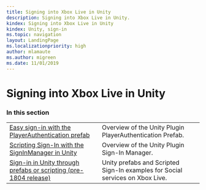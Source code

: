 ```yaml
---
title: Signing into Xbox Live in Unity
description: Signing into Xbox Live in Unity.
kindex: Signing into Xbox Live in Unity
kindex: Unity, sign-in
ms.topic: navigation
layout: LandingPage
ms.localizationpriority: high
author: mlamaute
ms.author: migreen
ms.date: 11/01/2019
---
```


# Signing into Xbox Live in Unity


### In this section

|     |     |
| --- | --- |
| [Easy sign-in with the PlayerAuthentication prefab](live-authentication-prefab-sign-in.md) | Overview of the Unity Plugin PlayerAuthentication Prefab. |
| [Scripting Sign-In with the SignInManager in Unity](live-sign-in-manager.md) | Overview of the Unity Plugin Sign-In Manager. |
| [Sign-in in Unity through prefabs or scripting (pre-1804 release)](live-unity-prefabs-sign-in.md) | Unity prefabs and Scripted Sign-In examples for Social services on Xbox Live. |
